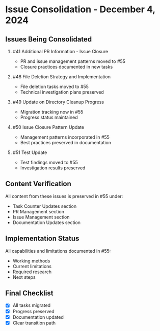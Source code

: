 # Issue Consolidation - December 4, 2024

## Issues Being Consolidated

1. #41 Additional PR Information - Issue Closure
   - PR and issue management patterns moved to #55
   - Closure practices documented in new tasks

2. #48 File Deletion Strategy and Implementation
   - File deletion tasks moved to #55
   - Technical investigation plans preserved

3. #49 Update on Directory Cleanup Progress
   - Migration tracking now in #55
   - Progress status maintained

4. #50 Issue Closure Pattern Update
   - Management patterns incorporated in #55
   - Best practices preserved in documentation

5. #51 Test Update
   - Test findings moved to #55
   - Investigation results preserved

## Content Verification
All content from these issues is preserved in #55 under:
- Task Counter Updates section
- PR Management section
- Issue Management section
- Documentation Updates section

## Implementation Status
All capabilities and limitations documented in #55:
- Working methods
- Current limitations
- Required research
- Next steps

## Final Checklist
- [x] All tasks migrated
- [x] Progress preserved
- [x] Documentation updated
- [x] Clear transition path